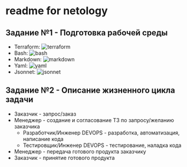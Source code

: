 # readme for netology

##  Задание №1 - Подготовка рабочей среды

- Terraform: ![terraform](https://thumb.cloud.mail.ru/weblink/thumb/xw1/BBDo/KeDPtpaft)
- Bash: ![bash](https://thumb.cloud.mail.ru/weblink/thumb/xw1/M6CW/Li7DDvi1k)
- Markdown: ![markdown](https://thumb.cloud.mail.ru/weblink/thumb/xw1/BDnQ/eiVB3Xahj)
- Yaml: ![yaml](https://thumb.cloud.mail.ru/weblink/thumb/xw1/H4MH/7FdDRqTiD)
- Jsonnet: ![jsonnet](https://thumb.cloud.mail.ru/weblink/thumb/xw1/XFCq/aPgYgN9cV)

## Задание №2 - Описание жизненного цикла задачи

- Заказчик - запрос/заказ 
- Менеджер - создание и согласование ТЗ по запросу/желанию заказчика
  - Разработчик/Инженер DEVOPS - разработка, автоматизация, написание кода
  - Тестировщик/Инженер DEVOPS - тестирование, наладка кода
- Менеджер - передача готового продукта заказчику 
- Заказчик - принятие готового продукта

